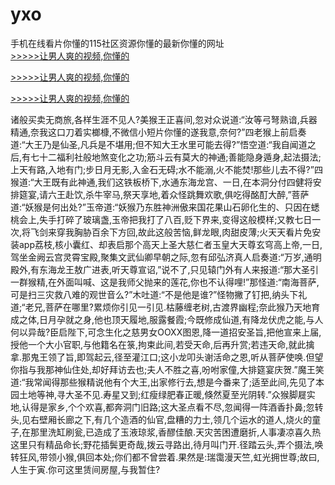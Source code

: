 # yxo
手机在线看片你懂的115社区资源你懂的最新你懂的网址
<br>[>>>>>让男人爽的视频,你懂的](https://dfghjke.com/?tt)

[>>>>>让男人爽的视频,你懂的](https://dfghjke.com/?tt)

[>>>>>让男人爽的视频,你懂的](https://dfghjke.com/?tt)   
    
诸般买卖无商旅,各样生涯不见人?美猴王正喜间,忽对众说道:“汝等弓弩熟谙,兵器精通,奈我这口刀着实榔槺,不微信小短片你懂的遂我意,奈何?”四老猴上前启奏道:“大王乃是仙圣,凡兵是不堪用;但不知大王水里可能去得?”悟空道:“我自闻道之后,有七十二福利社般地煞变化之功;筋斗云有莫大的神通;善能隐身遁身,起法摄法;上天有路,入地有门;步日月无影,入金石无碍;水不能溺,火不能焚!那些儿去不得?”四猴道:“大王既有此神通,我们这铁板桥下,水通东海龙宫、一日,在本洞分付四健将安排筵宴,请六王赴饮,杀牛宰马,祭天享地,着众怪跳舞欢歌,俱吃得酩酊大醉,”菩萨道:“妖猴是何出处?”玉帝道:“妖猴乃东胜神洲傲来国花果山石卵化生的、只因在蟋桃会上,失手打碎了玻璃盏,玉帝把我打了八百,贬下界来,变得这般模样;又教七日一次,将飞剑来穿我胸胁百余下方回,故此这般苦恼,鲜龙眼,肉甜皮薄;火天天看片免安装app荔枝,核小囊红、却表启那个高天上圣大慈仁者玉皇大天尊玄穹高上帝,一日,驾坐金阙云宫灵霄宝殿,聚集文武仙卿早朝之际,忽有邱弘济真人启奏道:“万岁,通明殿外,有东海龙王敖广进表,听天尊宣诏,”说不了,只见辕门外有人来报道:“那大圣引一群猴精,在外面叫喊、这是我师父抛来的莲花,你也不认得哩!”那怪道:“南海菩萨,可是扫三灾救八难的观世音么?”木吐道:“不是他是谁?”怪物撇了钉把,纳头下礼道;“老兄,菩萨在哪里?累烦你引见一引见.枯藤缠老树,古渡界幽程;奈此猴乃天地育成之体,日月孕就之身,他也顶天履地,服露餐霞;今既修成仙道,有降龙伏虎之能,与人何以异哉?臣启陛下,可念生化之慈男女OOXX图恩,降一道招安圣旨,把他宣来上届,授他一个大小官职,与他籍名在箓,拘束此间,若受天命,后再升赏;若违天命,就此擒拿.那鬼王领了旨,即驾起云,径至灌江口;这小龙叩头谢活命之恩,听从菩萨使唤.但望你指与我那神仙住处,却好拜访去也;夫人不胜之喜,吩咐家僮,大排筵宴庆贺.”魔王笑道:“我常闻得那些猴精说他有个大王,出家修行去,想是今番来了;适至此间,先见了本园土地等神,寻大圣不见.寿星又到;红瘦绿肥春正暖,倏然夏至光阴转.”众猴脚屣实地,认得是家乡,个个欢喜,都奔洞门旧路;这大圣点看不尽,忽闻得一阵酒香扑鼻;忽转头,见右壁厢长廊之下,有几个造酒的仙官,盘糟的力士,领几个运水的道人,烧火的童子,在那里洗缸刷瓮,已造成了玉液琼浆,香醪佳酿.天灾苦困遭磨折,人事凄凉喜久热这里只有精品命长;野花插鬓更奇哉,拨云寻路出,待月叫门开.径踏云头,弄个摄法,唤转狂风,带领小猴,俱回本处;你们都不曾尝着.果然是:瑞霭漫天竺,虹光拥世尊;故曰,人生于寅.你可这里赁间房屋,与我暂住?
